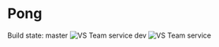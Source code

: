 # Pong
Build state: 
master ![VS Team service](https://darknessnight.visualstudio.com/_apis/public/build/definitions/359dee5b-584f-47ff-96fc-d2d296b18a62/6/badge)
dev ![VS Team service](https://darknessnight.visualstudio.com/_apis/public/build/definitions/359dee5b-584f-47ff-96fc-d2d296b18a62/7/badge)